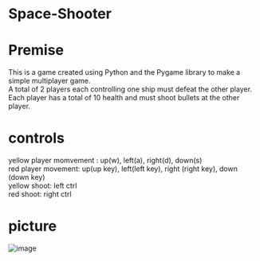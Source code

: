 # Space-Shooter

# Premise
This is a game created using Python and the Pygame library to make a simple multiplayer game. <br>
A total of 2 players each controlling one ship must defeat the other player. <br>
Each player has a total of 10 health and must shoot bullets at the other player. <br>

# controls
yellow player momvement : up(w), left(a), right(d), down(s)  <br>
red player movement: up(up key), left(left key), right (right key), down (down key) <br>
yellow shoot: left ctrl <br>
red shoot: right ctrl   <br>

# picture

![image](https://user-images.githubusercontent.com/56773545/172276442-56285306-f65b-4a7e-959e-41f7d03b0440.png)
